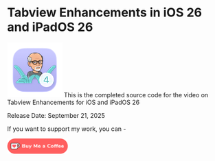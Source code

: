 # Tabview Enhancements in iOS 26 and iPadOS 26

![AppIcon128](Images/AppIcon128.png) This is the completed source code for the video on Tabview Enhancements for iOS and iPadOS 26

Release Date: September 21, 2025

If you want to support my work, you can - </br>

<a href='https://ko-fi.com/Z8Z22WRVG' target='_blank'><img height='36' style='border:0px;height:36px;' src='Images/kofi3.png' border='0' alt='Buy Me a Coffee at ko-fi.com' /></a>

